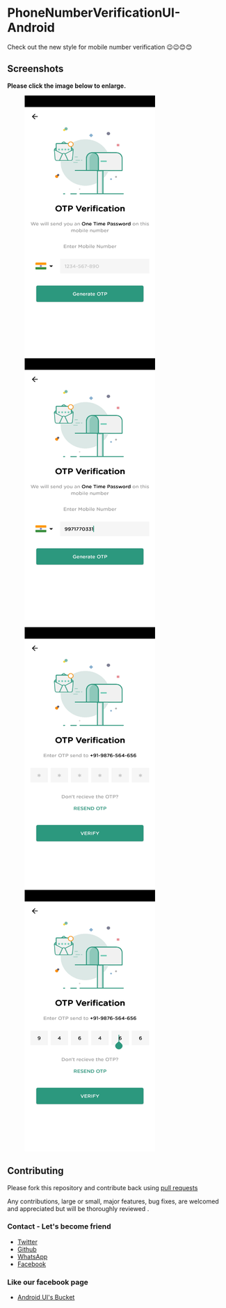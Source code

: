 # PhoneNumberVerificationUI-Android

Check out the new style for mobile number verification 😉😉😊😊

## Screenshots

**Please click the image below to enlarge.**

<img src="Screenshots/1.jpg" height="600" width="300" hspace="40"><img src="Screenshots/2.jpg" height="600" width="300" hspace="40">

<img src="Screenshots/3.jpg" height="600" width="300" hspace="40"><img src="Screenshots/4.jpg" height="600" width="300" hspace="40">

## Contributing

Please fork this repository and contribute back using
[pull requests](https://github.com/vimalcvs/Shotang-App)

Any contributions, large or small, major features, bug fixes, are welcomed and appreciated
but will be thoroughly reviewed .

### Contact - Let's become friend
- [Twitter](https://twitter.com/vimalvishwakar6)
- [Github](https://github.com/vimalcvs)
- [WhatsApp](https://wa.me/919792313278/)
- [Facebook](https://www.facebook.com/vimalcvs)

### Like our facebook page
- [Android UI's Bucket](https://www.facebook.com/vimalcvs)
